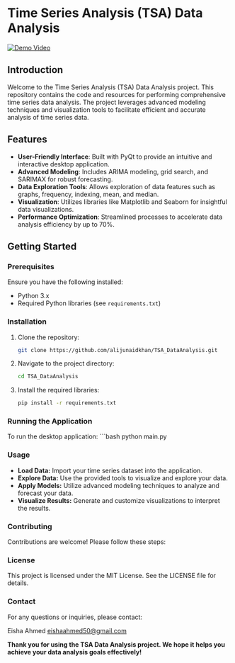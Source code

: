 # Time Series Analysis (TSA) Data Analysis

[![Demo Video](https://img.youtube.com/vi/_DVZq1KAgOM/0.jpg)](https://youtu.be/_DVZq1KAgOM)

## Introduction

Welcome to the Time Series Analysis (TSA) Data Analysis project. This repository contains the code and resources for performing comprehensive time series data analysis. The project leverages advanced modeling techniques and visualization tools to facilitate efficient and accurate analysis of time series data.

## Features

- **User-Friendly Interface**: Built with PyQt to provide an intuitive and interactive desktop application.
- **Advanced Modeling**: Includes ARIMA modeling, grid search, and SARIMAX for robust forecasting.
- **Data Exploration Tools**: Allows exploration of data features such as graphs, frequency, indexing, mean, and median.
- **Visualization**: Utilizes libraries like Matplotlib and Seaborn for insightful data visualizations.
- **Performance Optimization**: Streamlined processes to accelerate data analysis efficiency by up to 70%.

## Getting Started

### Prerequisites

Ensure you have the following installed:

- Python 3.x
- Required Python libraries (see `requirements.txt`)

### Installation

1. Clone the repository:

   ```bash
   git clone https://github.com/alijunaidkhan/TSA_DataAnalysis.git
2. Navigate to the project directory:
 
   ```bash
   cd TSA_DataAnalysis
3. Install the required libraries:

      ```bash
    pip install -r requirements.txt
### Running the Application
To run the desktop application:
      ```bash
    python main.py
### Usage
- **Load Data:** Import your time series dataset into the application.
- **Explore Data:** Use the provided tools to visualize and explore your data.
- **Apply Models:** Utilize advanced modeling techniques to analyze and forecast your data.
- **Visualize Results:** Generate and customize visualizations to interpret the results.

### Contributing
Contributions are welcome! Please follow these steps:

### License
This project is licensed under the MIT License. See the LICENSE file for details.

### Contact
For any questions or inquiries, please contact:

Eisha Ahmed
eishaahmed50@gmail.com

**Thank you for using the TSA Data Analysis project. We hope it helps you achieve your data analysis goals effectively!**
